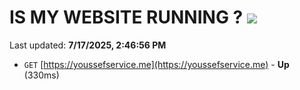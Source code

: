 # IS MY WEBSITE RUNNING ? [![](https://img.shields.io/static/v1?label=Sponsor&message=%E2%9D%A4&logo=GitHub&color=%23fe8e86)](https://github.com/sponsors/Youssef-Lehmam)

Last updated: **7/17/2025, 2:46:56 PM**

- `GET` [https://youssefservice.me](https://youssefservice.me) - **Up** (330ms)

